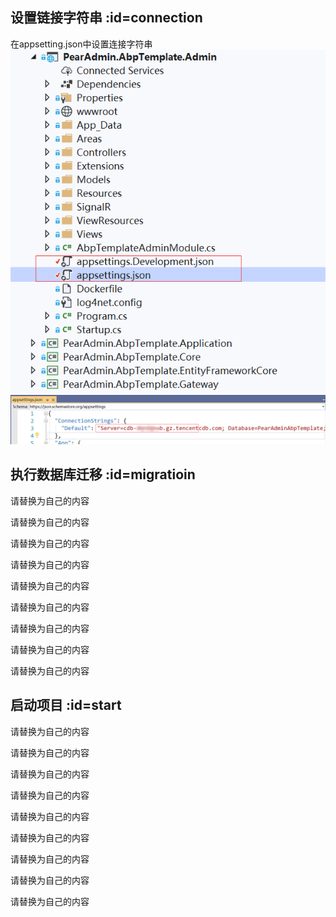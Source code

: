 ## 设置链接字符串  :id=connection

在appsetting.json中设置连接字符串
![配置文件](README_files/1.png)
![连接字符串](README_files/2.png)

## 执行数据库迁移  :id=migratioin

请替换为自己的内容

请替换为自己的内容

请替换为自己的内容

请替换为自己的内容

请替换为自己的内容

请替换为自己的内容

请替换为自己的内容

请替换为自己的内容

请替换为自己的内容


## 启动项目  :id=start

请替换为自己的内容

请替换为自己的内容

请替换为自己的内容

请替换为自己的内容

请替换为自己的内容

请替换为自己的内容

请替换为自己的内容

请替换为自己的内容

请替换为自己的内容
